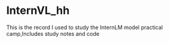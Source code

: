 # InternVL_hh
This is the record I used to study the InternLM model practical camp,Includes study notes and code
